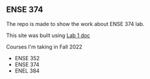 ## ENSE 374

The repo is made to show the work about ENSE 374 lab.

This site was built using [Lab 1 doc](https://adamtilson.github.io/labs/ense-374/lab-1/#part5highqualitygithubrepos)

Courses I'm taking in Fall 2022
* ENSE 352
* ENSE 374
* ENEL 384

